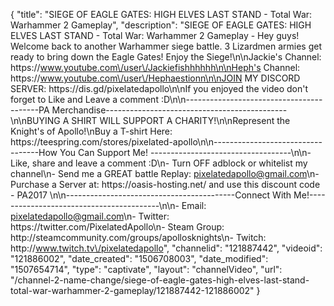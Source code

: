 {
    "title": "SIEGE OF EAGLE GATES: HIGH ELVES LAST STAND - Total War: Warhammer 2 Gameplay",
    "description": "SIEGE OF EAGLE GATES: HIGH ELVES LAST STAND - Total War: Warhammer 2 Gameplay - Hey guys! Welcome back to another Warhammer siege battle. 3 Lizardmen armies get ready to bring down the Eagle Gates! Enjoy the Siege!\n\nJackie's Channel: https:\/\/www.youtube.com\/user\/Jackiefishhhhhh\n\nHeph's Channel: https:\/\/www.youtube.com\/user\/Hephaestionn\n\nJOIN MY DISCORD SERVER: https:\/\/dis.gd\/pixelatedapollo\n\nIf you enjoyed the video don't forget to Like and Leave a comment :D\n\n-----------------------------------------PA Merchandise---------------------------------------------\n\nBUYING A SHIRT WILL SUPPORT A CHARITY!\n\nRepresent the Knight's of Apollo!\nBuy a T-shirt Here: https:\/\/teespring.com\/stores\/pixelated-apollo\n\n----------------------------------How You Can Support Me! -----------------------------------\n\n- Like, share and leave a comment :D\n- Turn OFF adblock or whitelist my channel\n- Send me a GREAT battle Replay: pixelatedapollo@gmail.com\n- Purchase a Server at: https:\/\/oasis-hosting.net\/ and use this discount code - PA2017 \n\n------------------------------------------Connect With Me!-----------------------------------------\n\n- Email: pixelatedapollo@gmail.com\n- Twitter: https:\/\/twitter.com\/PixelatedApollo\n- Steam Group:  http:\/\/steamcommunity.com\/groups\/apollosknights\n- Twitch: http:\/\/www.twitch.tv\/pixelatedapollo",
    "channelid": "121887442",
    "videoid": "121886002",
    "date_created": "1506708003",
    "date_modified": "1507654714",
    "type": "captivate",
    "layout": "channelVideo",
    "url": "\/channel-2-name-change\/siege-of-eagle-gates-high-elves-last-stand-total-war-warhammer-2-gameplay\/121887442-121886002"
}